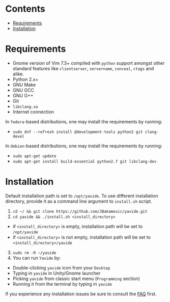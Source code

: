 # Contents
* [Requirements](#requirements)
* [Installation](#installation)

# Requirements
* Gnome version of Vim 7.3+ compiled with `python` support amongst other standard features like `clientserver`, `servername`, `conceal`, `ctags` and alike.
* Python 2.x+
* GNU Make
* GNU GCC
* GNU G++
* Git
* `libclang.so`
* Internet connection

In `fedora`-based distributions, one may install the requirements by running:
* `sudo dnf --refresh install @development-tools python2 git clang-devel`

In `debian`-based distributions, one may install the requirements by running:
* `sudo apt-get update`
* `sudo apt-get install build-essential python2.7 git libclang-dev`

# Installation
Default installation path is set to `/opt/yavide`. To use different installation directory, provide it as a command line argument to `install.sh` script.

1. `cd ~/ && git clone https://github.com/JBakamovic/yavide.git`
2. `cd yavide && ./install.sh <install_directory>`
  * if `<install_directory>` is empty, installation path will be set to `/opt/yavide`
  * if `<install_directory>` is not empty, installation path will be set to `<install_directory>/yavide`
3. `sudo rm -R ~/yavide`
4. You can run `Yavide` by:
  * Double-clicking `yavide` icon from your `Desktop`
  * Typing in `yavide` in Unity/Gnome launcher
  * Picking `yavide` from classic start menu (`Programming` section)
  * Running it from the terminal by typing in `yavide`

If you experience any installation issues be sure to consult the [FAQ](FAQ.md) first.

